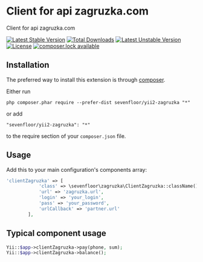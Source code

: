 Client for api zagruzka.com
===========================
Client for api zagruzka.com

[![Latest Stable Version](https://poser.pugx.org/sevenfloor/yii2-zagruzka/version)](https://packagist.org/packages/sevenfloor/yii2-zagruzka)
[![Total Downloads](https://poser.pugx.org/sevenfloor/yii2-zagruzka/downloads)](https://packagist.org/packages/sevenfloor/yii2-zagruzka)
[![Latest Unstable Version](https://poser.pugx.org/sevenfloor/yii2-zagruzka/v/unstable)](//packagist.org/packages/sevenfloor/yii2-zagruzka)
[![License](https://poser.pugx.org/sevenfloor/yii2-zagruzka/license)](https://packagist.org/packages/sevenfloor/yii2-zagruzka)
[![composer.lock available](https://poser.pugx.org/sevenfloor/yii2-zagruzka/composerlock)](https://packagist.org/packages/sevenfloor/yii2-zagruzka)


Installation
------------

The preferred way to install this extension is through [composer](http://getcomposer.org/download/).

Either run

```
php composer.phar require --prefer-dist sevenfloor/yii2-zagruzka "*"
```

or add

```
"sevenfloor/yii2-zagruzka": "*"
```

to the require section of your `composer.json` file.


Usage
-----

Add this to your main configuration's components array:

```php
'clientZagruzka' => [
            'class' => \sevenfloor\zagruzka\ClientZagruzka::className() ,
            'url' => 'zagruzka.url',
            'login' => 'your_login',
            'pass' => 'your_password',
            'urlCallback' => 'partner.url'
        ],
```
Typical component usage
-----------------------
```php
Yii::$app->clientZagruzka->pay(phone, sum);
Yii::$app->clientZagruzka->balance();
```

